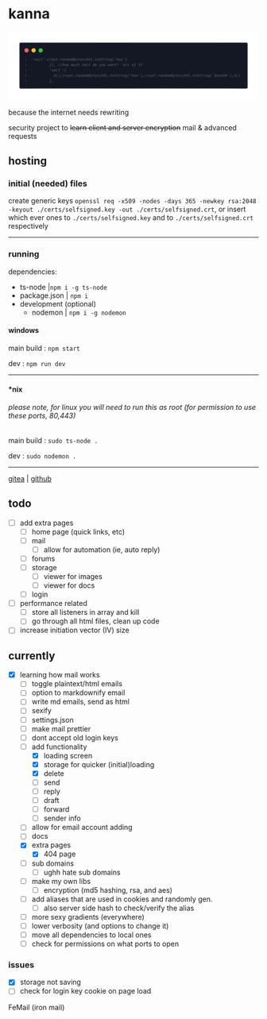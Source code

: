 # kanna

![salt](/docs/src/salt.png)

because the internet needs rewriting

security project to ~~learn client and server encryption~~ mail & advanced requests

## hosting

### initial (needed) files

create generic keys `openssl req -x509 -nodes -days 365 -newkey rsa:2048 -keyout ./certs/selfsigned.key -out ./certs/selfsigned.crt`, or insert which ever ones to `./certs/selfsigned.key` and to `./certs/selfsigned.crt` respectively

---

### running

dependencies:

- ts-node |`npm i -g ts-node`
- package.json | `npm i`
- development (optional)
  - nodemon | `npm i -g nodemon`


#### windows

main build : `npm start`

dev : `npm run dev`

---

#### \*nix

###### please note, for linux you will need to run this as root (for permission to use these ports, 80,443)

main build : `sudo ts-node .`

dev : `sudo nodemon .`


---

[gitea](https://git.disroot.org/grantsquires/kanna-site) | [github](https://github.com/squiresgrant/kanna-site)

## todo

- [ ] add extra pages
  - [ ] home page (quick links, etc)
  - [ ] mail
    - [ ] allow for automation (ie, auto reply)
  - [ ] forums
  - [ ] storage
    - [ ] viewer for images
    - [ ] viewer for docs
  - [ ] login
- [ ] performance related
  - [ ] store all listeners in array and kill
  - [ ] go through all html files, clean up code
- [ ] increase initiation vector (IV) size

## currently

- [x] learning how mail works
  - [ ] toggle plaintext/html emails
  - [ ] option to markdownify email
  - [ ] write md emails, send as html
  - [ ] sexify
  - [ ] settings.json
  - [ ] make mail prettier
  - [ ] dont accept old login keys
  - [ ] add functionality
    - [x] loading screen
    - [x] storage for quicker (initial)loading
    - [x] delete
    - [ ] send
    - [ ] reply
    - [ ] draft
    - [ ] forward
    - [ ] sender info
  - [ ] allow for email account adding
  - [ ] docs
  - [x] extra pages
    - [x] 404 page
  - [ ] sub domains
    - [ ] ughh hate sub domains
  - [ ] make my own libs
    - [ ] encryption (md5 hashing, rsa, and aes)
  - [ ] add aliases that are used in cookies and randomly gen.
    - [ ] also server side hash to check/verify the alias  
  - [ ] more sexy gradients (everywhere)
  - [ ] lower verbosity (and options to change it)
  - [ ] move all dependencies to local ones
  - [ ] check for permissions on what ports to open

### issues 

  - [x] storage not saving
  - [ ] check for login key cookie on page load

FeMail (iron mail)
